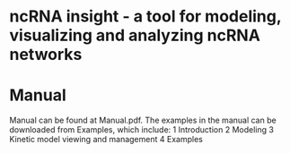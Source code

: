 # ncRNA insight - a tool for modeling, visualizing and analyzing ncRNA networks
# Manual       
Manual can be found at Manual.pdf. The examples in the manual can be downloaded from Examples, which include:
1 Introduction
2 Modeling
3 Kinetic model viewing and management
4 Examples
